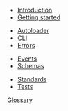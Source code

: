 -   [Introduction](/)
-   [Getting started](/getting-started.md)
<!-- -   [Builders](/builders/index.md) -->
-	[Autoloader](/autoloader/index.md)
-   [CLI](/cli/index.md)
-   [Errors](/errors/index.md)
<!-- -   [Cron](/cron/index.md) -->
<!-- -   [Data Models](/dataModels/index.md) -->
-   [Events](/events/index.md)
-   [Schemas](/schemas/index.md)
<!-- -   [Services/Utilities](/services/index.md) -->
-   [Standards](/standards/index.md)
-   [Tests](/tests/index.md)


[Glossary](_glossary.md)